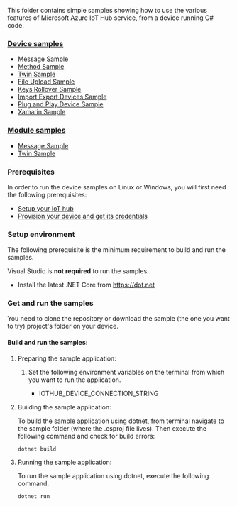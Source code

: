 
This folder contains simple samples showing how to use the various features of Microsoft Azure IoT Hub service, from a device running C# code.

### [Device samples][device-samples]
* [Message Sample][d-message-sample]
* [Method Sample][d-method-sample]
* [Twin Sample][d-twin-sample]
* [File Upload Sample][d-file-upload-sample]
* [Keys Rollover Sample][d-keys-rollover-sample]
* [Import Export Devices Sample][d-import-export-devices-sample]
* [Plug and Play Device Sample][d-pnp-sample]
* [Xamarin Sample][d-xamarin-sample]

### [Module samples][module-samples]
* [Message Sample][m-message-sample]
* [Twin Sample][m-twin-sample]

### Prerequisites
In order to run the device samples on Linux or Windows, you will first need the following prerequisites:
* [Setup your IoT hub][lnk-setup-iot-hub]
* [Provision your device and get its credentials][lnk-manage-iot-device]

### Setup environment

The following prerequisite is the minimum requirement to build and run the samples. 

Visual Studio is **not required** to run the samples.

- Install the latest .NET Core from https://dot.net

### Get and run the samples
You need to clone the repository or download the sample (the one you want to try) project's folder on your device.

#### Build and run the samples:
1. Preparing the sample application:
   1. Set the following environment variables on the terminal from which you want to run the application.

      * IOTHUB_DEVICE_CONNECTION_STRING

2. Building the sample application:

    To build the sample application using dotnet, from terminal navigate to the sample folder (where the .csproj file lives). Then execute the following command and check for build errors:

    ```
    dotnet build
    ```

3. Running the sample application:

	To run the sample application using dotnet, execute the following command.

    ```
    dotnet run
    ```

[device-samples]: https://github.com/Azure-Samples/azure-iot-samples-csharp/tree/master/iot-hub/Samples/device
[d-message-sample]: https://github.com/Azure-Samples/azure-iot-samples-csharp/tree/master/iot-hub/Samples/device/MessageSample
[d-method-sample]: https://github.com/Azure-Samples/azure-iot-samples-csharp/tree/master/iot-hub/Samples/device/MethodSample
[d-twin-sample]: https://github.com/Azure-Samples/azure-iot-samples-csharp/tree/master/iot-hub/Samples/device/TwinSample
[d-file-upload-sample]: https://github.com/Azure-Samples/azure-iot-samples-csharp/tree/master/iot-hub/Samples/device/FileUploadSample
[d-keys-rollover-sample]: https://github.com/Azure-Samples/azure-iot-samples-csharp/tree/master/iot-hub/Samples/device/KeysRolloverSample
[d-import-export-devices-sample]: https://github.com/Azure-Samples/azure-iot-samples-csharp/tree/master/iot-hub/Samples/device/ImportExportDevicesSample
[d-pnp-sample]: /iothub/device/samples/PnpDeviceSamples
[d-xamarin-sample]: https://github.com/Azure-Samples/azure-iot-samples-csharp/tree/master/iot-hub/Samples/device/XamarinSample

[module-samples]: https://github.com/Azure-Samples/azure-iot-samples-csharp/tree/master/iot-hub/Samples/module
[m-message-sample]: https://github.com/Azure-Samples/azure-iot-samples-csharp/tree/master/iot-hub/Samples/module/MessageSample
[m-twin-sample]: https://github.com/Azure-Samples/azure-iot-samples-csharp/tree/master/iot-hub/Samples/module/TwinSample

[lnk-setup-iot-hub]: https://aka.ms/howtocreateazureiothub
[lnk-manage-iot-device]: https://github.com/Azure/azure-iot-device-ecosystem/blob/master/setup_iothub.md#create-new-device-in-the-iot-hub-device-identity-registry